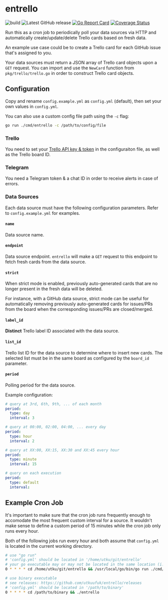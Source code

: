 # entrello
![build](https://github.com/utkuufuk/entrello/workflows/entrello/badge.svg?branch=master)
![Latest GitHub release](https://img.shields.io/github/release/utkuufuk/entrello.svg)
[![Go Report Card](https://goreportcard.com/badge/github.com/utkuufuk/entrello)](https://goreportcard.com/report/github.com/utkuufuk/entrello)
[![Coverage Status](https://coveralls.io/repos/github/utkuufuk/entrello/badge.svg)](https://coveralls.io/github/utkuufuk/entrello)

Run this as a cron job to periodically poll your data sources via HTTP and automatically create/update/delete Trello cards based on fresh data.

An example use case could be to create a Trello card for each GitHub issue that's assigned to you.

Your data sources must return a JSON array of Trello card objects upon a `GET` request. You can import and use the `NewCard` function from `pkg/trello/trello.go` in order to construct Trello card objects.

## Configuration
Copy and rename `config.example.yml` as `config.yml` (default), then set your own values in `config.yml`.

You can also use a custom config file path using the `-c` flag:
```sh
go run ./cmd/entrello -c /path/to/config/file
```

### Trello
You need to set your [Trello API key & token](https://trello.com/app-key) in the configuraiton file, as well as the Trello board ID.

### Telegram
You need a Telegram token & a chat ID in order to receive alerts in case of errors.

### Data Sources
Each data source must have the following configuration parameters. Refer to `config.example.yml` for examples.

#### **`name`**
Data source name.

#### **`endpoint`**
Data source endpoint. `entrello` will make a `GET` request to this endpoint to fetch fresh cards from the data source. 

#### **`strict`**
When strict mode is enabled, previously auto-generated cards that are no longer present in the fresh data will be deleted.

For instance, with a GitHub data source, strict mode can be useful for automatically removing previously auto-generated cards for issues/PRs from the board when the corresponding issues/PRs are closed/merged.

#### **`label_id`**
**Distinct** Trello label ID associated with the data source.

#### **`list_id`**
Trello list ID for the data source to determine where to insert new cards. The selected list must be in the same board as configured by the `board_id` parameter.

#### **`period`**
Polling period for the data source.

Example configuration:
```yml
# query at 3rd, 6th, 9th, ... of each month
period:
  type: day
  interval: 3

# query at 00:00, 02:00, 04:00, ... every day
period:
  type: hour
  interval: 2

# query at XX:00, XX:15, XX:30 and XX:45 every hour
period:
  type: minute
  interval: 15

# query on each execution
period:
  type: default
  interval:
```

## Example Cron Job
It's important to make sure that the cron job runs frequently enough to accomodate the most frequent custom interval for a source. It wouldn't make sense to define a custom period of 15 minutes while the cron job only runs every hour.

Both of the following jobs run every hour and both assume that `config.yml` is located in the current working directory.
``` sh
# use "go run"
# 'config.yml' should be located in '/home/utku/git/entrello'
# your go executable may or may not be located in the same location (i.e. /usr/local/go/bin/)
0 * * * * cd /home/utku/git/entrello && /usr/local/go/bin/go run ./cmd/entrello

# use binary executable
# see releases: https://github.com/utkuufuk/entrello/releases
# 'config.yml' should be located in '/path/to/binary'
0 * * * * cd /path/to/binary && ./entrello
```
